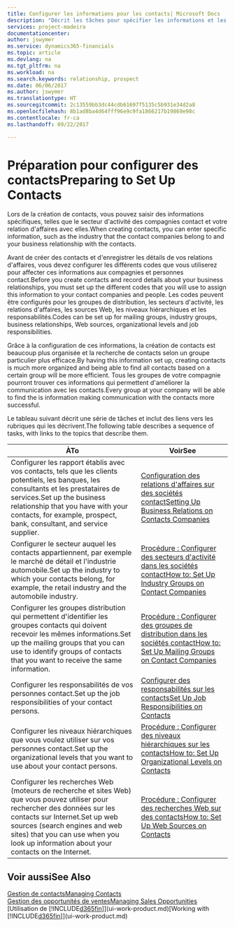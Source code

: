 ```yaml
---
title: Configurer les informations pour les contacts| Microsoft Docs
description: "Décrit les tâches pour spécifier les informations et les codes, par exemple, sur les secteurs d'activité et les relations d'affaires, avant de paramétrer des contacts."
services: project-madeira
documentationcenter: 
author: jswymer
ms.service: dynamics365-financials
ms.topic: article
ms.devlang: na
ms.tgt_pltfrm: na
ms.workload: na
ms.search.keywords: relationship, prospect
ms.date: 06/06/2017
ms.author: jswymer
ms.translationtype: HT
ms.sourcegitcommit: 2c13559bb3dc44cdb61697f5135c5b931e34d2a8
ms.openlocfilehash: 8b1ad8ba4d64fff96e9c9fa1866217b19869e98c
ms.contentlocale: fr-ca
ms.lasthandoff: 09/22/2017

---
```

# <a name="preparing-to-set-up-contacts"></a><span data-ttu-id="848a8-103">Préparation pour configurer des contacts</span><span class="sxs-lookup"><span data-stu-id="848a8-103">Preparing to Set Up Contacts</span></span>
<span data-ttu-id="848a8-104">Lors de la création de contacts, vous pouvez saisir des informations spécifiques, telles que le secteur d'activité des compagnies contact et votre relation d'affaires avec elles.</span><span class="sxs-lookup"><span data-stu-id="848a8-104">When creating contacts, you can enter specific information, such as the industry that the contact companies belong to and your business relationship with the contacts.</span></span>

<span data-ttu-id="848a8-105">Avant de créer des contacts et d'enregistrer les détails de vos relations d'affaires, vous devez configurer les différents codes que vous utiliserez pour affecter ces informations aux compagnies et personnes contact.</span><span class="sxs-lookup"><span data-stu-id="848a8-105">Before you create contacts and record details about your business relationships, you must set up the different codes that you will use to assign this information to your contact companies and people.</span></span> <span data-ttu-id="848a8-106">Les codes peuvent être configurés pour les groupes de distribution, les secteurs d'activité, les relations d'affaires, les sources Web, les niveaux hiérarchiques et les responsabilités.</span><span class="sxs-lookup"><span data-stu-id="848a8-106">Codes can be set up for mailing groups, industry groups, business relationships, Web sources, organizational levels and job responsibilities.</span></span>

<span data-ttu-id="848a8-107">Grâce à la configuration de ces informations, la création de contacts est beaucoup plus organisée et la recherche de contacts selon un groupe particulier plus efficace.</span><span class="sxs-lookup"><span data-stu-id="848a8-107">By having this information set up, creating contacts is much more organized and being able to find all contacts based on a certain group will be more efficient.</span></span> <span data-ttu-id="848a8-108">Tous les groupes de votre compagnie pourront trouver ces informations qui permettent d'améliorer la communication avec les contacts.</span><span class="sxs-lookup"><span data-stu-id="848a8-108">Every group at your company will be able to find the is information making communication with the contacts more successful.</span></span>

<span data-ttu-id="848a8-109">Le tableau suivant décrit une série de tâches et inclut des liens vers les rubriques qui les décrivent.</span><span class="sxs-lookup"><span data-stu-id="848a8-109">The following table describes a sequence of tasks, with links to the topics that describe them.</span></span> 

| <span data-ttu-id="848a8-110">À</span><span class="sxs-lookup"><span data-stu-id="848a8-110">To</span></span> | <span data-ttu-id="848a8-111">Voir</span><span class="sxs-lookup"><span data-stu-id="848a8-111">See</span></span> |
| --- | --- |
| <span data-ttu-id="848a8-112">Configurer les rapport établis avec vos contacts, tels que les clients potentiels, les banques, les consultants et les prestataires de services.</span><span class="sxs-lookup"><span data-stu-id="848a8-112">Set up the business relationship that you have with your contacts, for example, prospect, bank, consultant, and service supplier.</span></span> |[<span data-ttu-id="848a8-113">Configuration des relations d'affaires sur des sociétés contact</span><span class="sxs-lookup"><span data-stu-id="848a8-113">Setting Up Business Relations on Contacts Companies</span></span>](marketing-business-relations.md) |
| <span data-ttu-id="848a8-114">Configurer le secteur auquel les contacts appartiennent, par exemple le marché de détail et l'industrie automobile.</span><span class="sxs-lookup"><span data-stu-id="848a8-114">Set up the industry to which your contacts belong, for example, the retail industry and the automobile industry.</span></span> |[<span data-ttu-id="848a8-115">Procédure : Configurer des secteurs d'activité dans les sociétés contact</span><span class="sxs-lookup"><span data-stu-id="848a8-115">How to: Set Up Industry Groups on Contact Companies</span></span>](marketing-industry-groups.md) |
| <span data-ttu-id="848a8-116">Configurer les groupes distribution qui permettent d'identifier les groupes contacts qui doivent recevoir les mêmes informations.</span><span class="sxs-lookup"><span data-stu-id="848a8-116">Set up the mailing groups that you can use to identify groups of contacts that you want to receive the same information.</span></span> |[<span data-ttu-id="848a8-117">Procédure : Configurer des groupes de distribution dans les sociétés contact</span><span class="sxs-lookup"><span data-stu-id="848a8-117">How to: Set Up Mailing Groups on Contact Companies</span></span>](marketing-mailing-groups.md) |
| <span data-ttu-id="848a8-118">Configurer les responsabilités de vos personnes contact.</span><span class="sxs-lookup"><span data-stu-id="848a8-118">Set up the job responsibilities of your contact persons.</span></span> |[<span data-ttu-id="848a8-119">Configurer des responsabilités sur les contacts</span><span class="sxs-lookup"><span data-stu-id="848a8-119">Set Up Job Responsibilities on Contacts</span></span>](marketing-job-responsibilities.md) |
| <span data-ttu-id="848a8-120">Configurer les niveaux hiérarchiques que vous voulez utiliser sur vos personnes contact.</span><span class="sxs-lookup"><span data-stu-id="848a8-120">Set up the organizational levels that you want to use about your contact persons.</span></span> |[<span data-ttu-id="848a8-121">Procédure : Configurer des niveaux hiérarchiques sur les contacts</span><span class="sxs-lookup"><span data-stu-id="848a8-121">How to: Set Up Organizational Levels on Contacts</span></span>](marketing-organizational-levels.md) |
| <span data-ttu-id="848a8-122">Configurer les recherches Web (moteurs de recherche et sites Web) que vous pouvez utiliser pour rechercher des données sur les contacts sur Internet.</span><span class="sxs-lookup"><span data-stu-id="848a8-122">Set up web sources (search engines and web sites) that you can use when you look up information about your contacts on the Internet.</span></span> |[<span data-ttu-id="848a8-123">Procédure : Configurer des recherches Web sur des contacts</span><span class="sxs-lookup"><span data-stu-id="848a8-123">How to: Set Up Web Sources on Contacts</span></span>](marketing-web-sources.md) |

## <a name="see-also"></a><span data-ttu-id="848a8-124">Voir aussi</span><span class="sxs-lookup"><span data-stu-id="848a8-124">See Also</span></span>
[<span data-ttu-id="848a8-125">Gestion de contacts</span><span class="sxs-lookup"><span data-stu-id="848a8-125">Managing Contacts</span></span>](marketing-contacts.md)  
[<span data-ttu-id="848a8-126">Gestion des opportunités de ventes</span><span class="sxs-lookup"><span data-stu-id="848a8-126">Managing Sales Opportunities</span></span>](marketing-manage-sales-opportunities.md)  
<span data-ttu-id="848a8-127">[Utilisation de [!INCLUDE[d365fin](includes/d365fin_md.md)]](ui-work-product.md)</span><span class="sxs-lookup"><span data-stu-id="848a8-127">[Working with [!INCLUDE[d365fin](includes/d365fin_md.md)]](ui-work-product.md)</span></span>

